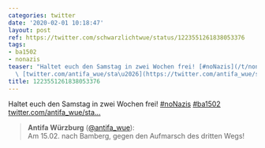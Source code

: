 ```yaml
---
categories: twitter
date: '2020-02-01 10:18:47'
layout: post
ref: https://twitter.com/schwarzlichtwue/status/1223551261838053376
tags:
- ba1502
- nonazis
teaser: "Haltet euch den Samstag in zwei Wochen frei! [#noNazis](/t/nonazis) [#ba1502](/t/ba1502)\
  \ [twitter.com/antifa_wue/sta\u2026](https://twitter.com/antifa_wue/status/1223550978554769408)"
title: 1223551261838053376
---
```

Haltet euch den Samstag in zwei Wochen frei! [#noNazis](/t/nonazis) [#ba1502](/t/ba1502) [twitter.com/antifa_wue/sta…](https://twitter.com/antifa_wue/status/1223550978554769408)
> <b>Antifa Würzburg</b> ([@antifa_wue](https://twitter.com/antifa_wue)):  
>Am 15.02. nach Bamberg, gegen den Aufmarsch des dritten Wegs!   

